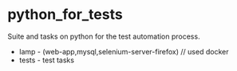 # python_for_tests
Suite and tasks on python for the test automation process.
- lamp - (web-app,mysql,selenium-server-firefox) // used docker
- tests - test tasks

